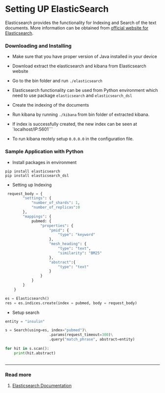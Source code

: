 # Setting UP ElasticSearch


Elasticsearch provides the functionality for Indexing and Search of the text documents. More information can be obtained from [official website for Elasticsearch](https://www.elastic.co/products/elasticsearch).


### Downloading and Installing

- Make sure that you have proper version of Java installed in your device

- Download extract the elasticsearch and kibana from Elasticsearch website

- Go to the bin folder and run ```./elasticsearch```

- Elasticsearch functionality can be used from Python environment which need to use package ```elasticsearch``` and ```elasticsearch_dsl```

- Create the indexing of the documents

- Run kibana by running ```./kibana``` from bin folder of extracted kibana.

- If index is successfully created, the new index can be seen at `localhost/IP:5601```

- To run kibana reotely setup ```0.0.0.0``` in the configuration file.


### Sample Application with Python

- Install packages in environment

```
pip install elasticsearch
pip install elasticsearch_dsl
```

- Setting up Indexing

```python
 request_body = {
        "settings": {
            "number_of_shards": 1,
            "number_of_replicas":0
        },
        "mappings": {
            pubmed: {
                "properties": {
                    "pmid": {
                        "type": "keyword"
                    },
                    "mesh_heading": {
                        "type": "text",
                        "similarity": "BM25"
                    },
                    "abstract":{
                        "type": "text"
                    }
                }
            }
        }
    }

es = Elasticsearch()
res = es.indices.create(index = pubmed, body = request_body)

```
- Setup search

```python
entity = "insulin"

s = Search(using=es, index="pubmed")\
                    .params(request_timeout=300)\
                    .query("match_phrase", abstract=entity)
                    
for hit in s.scan():
    print(hit.abstract)
    
```


---------------------


### Read more

1. [Elasticsearch Documentation](https://elasticsearch-py.readthedocs.io/en/master/#)

























